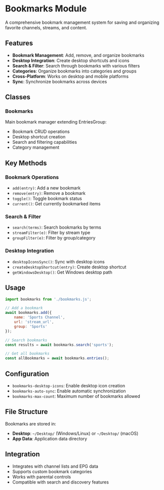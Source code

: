 # Bookmarks Module

A comprehensive bookmark management system for saving and organizing favorite channels, streams, and content.

## Features

- **Bookmark Management**: Add, remove, and organize bookmarks
- **Desktop Integration**: Create desktop shortcuts and icons
- **Search & Filter**: Search through bookmarks with various filters
- **Categories**: Organize bookmarks into categories and groups
- **Cross-Platform**: Works on desktop and mobile platforms
- **Sync**: Synchronize bookmarks across devices

## Classes

### Bookmarks
Main bookmark manager extending EntriesGroup:
- Bookmark CRUD operations
- Desktop shortcut creation
- Search and filtering capabilities
- Category management

## Key Methods

### Bookmark Operations
- `add(entry)`: Add a new bookmark
- `remove(entry)`: Remove a bookmark
- `toggle()`: Toggle bookmark status
- `current()`: Get currently bookmarked items

### Search & Filter
- `search(terms)`: Search bookmarks by terms
- `streamFilter(e)`: Filter by stream type
- `groupFilter(e)`: Filter by group/category

### Desktop Integration
- `desktopIconsSync()`: Sync with desktop icons
- `createDesktopShortcut(entry)`: Create desktop shortcut
- `getWindowsDesktop()`: Get Windows desktop path

## Usage

```javascript
import bookmarks from './bookmarks.js';

// Add a bookmark
await bookmarks.add({
    name: 'Sports Channel',
    url: 'stream_url',
    group: 'Sports'
});

// Search bookmarks
const results = await bookmarks.search('sports');

// Get all bookmarks
const allBookmarks = await bookmarks.entries();
```

## Configuration

- `bookmarks-desktop-icons`: Enable desktop icon creation
- `bookmarks-auto-sync`: Enable automatic synchronization
- `bookmarks-max-count`: Maximum number of bookmarks allowed

## File Structure

Bookmarks are stored in:
- **Desktop**: `~/Desktop/` (Windows/Linux) or `~/Desktop/` (macOS)
- **App Data**: Application data directory

## Integration

- Integrates with channel lists and EPG data
- Supports custom bookmark categories
- Works with parental controls
- Compatible with search and discovery features 